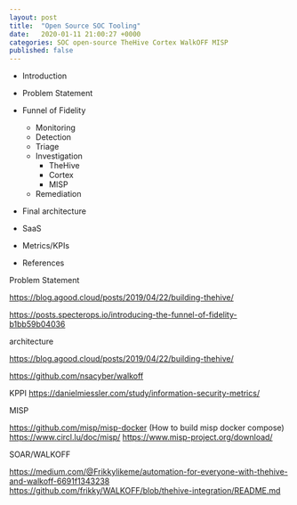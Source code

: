 ```yaml
---
layout: post
title:  "Open Source SOC Tooling"
date:   2020-01-11 21:00:27 +0000
categories: SOC open-source TheHive Cortex WalkOFF MISP
published: false
---
```



- Introduction
- Problem Statement
- Funnel of Fidelity
  - Monitoring
  - Detection
  - Triage
  - Investigation
    - TheHive
    - Cortex
    - MISP
  - Remediation
- Final architecture
- SaaS
- Metrics/KPIs




- References


Problem Statement

https://blog.agood.cloud/posts/2019/04/22/building-thehive/


https://posts.specterops.io/introducing-the-funnel-of-fidelity-b1bb59b04036

architecture

https://blog.agood.cloud/posts/2019/04/22/building-thehive/

https://github.com/nsacyber/walkoff

KPPI
https://danielmiessler.com/study/information-security-metrics/


MISP

https://github.com/misp/misp-docker  (How to build misp docker compose)
https://www.circl.lu/doc/misp/
https://www.misp-project.org/download/


SOAR/WALKOFF

https://medium.com/@Frikkylikeme/automation-for-everyone-with-thehive-and-walkoff-6691f1343238
https://github.com/frikky/WALKOFF/blob/thehive-integration/README.md
